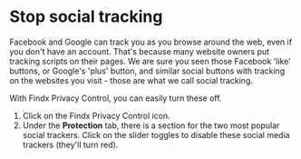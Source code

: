 # Stop social tracking

Facebook and Google can track you as you browse around the web, even if you don't have an account. That's because many website owners put tracking scripts on their pages. We are sure you seen those Facebook 'like' buttons, or Google's 'plus' button, and similar social buttons with tracking on the websites you visit - those are what we call social tracking.

With Findx Privacy Control, you can easily turn these off. 

1. Click on the Findx Privacy Control icon.
2. Under the **Protection** tab, there is a section for the two most popular social trackers.  Click on the slider toggles to disable these social media trackers (they'll turn red). 